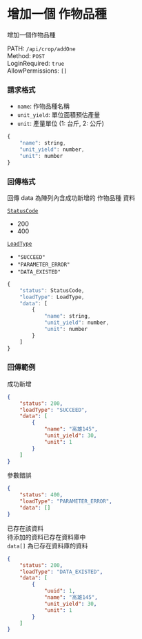 # 增加一個 作物品種

增加一個作物品種

PATH: `/api/crop/addOne`  
Method: `POST`  
LoginRequired: `true`  
AllowPermissions: `[]`  


### 請求格式
* `name`: 作物品種名稱
* `unit_yield`: 單位面積預估產量
* `unit`: 產量單位 (1: 台斤, 2: 公斤)

```js
{
    "name": string,
    "unit_yield": number,
    "unit": number
}
```


### 回傳格式

回傳 data 為陣列內含成功新增的 作物品種 資料  

[`StatusCode`](../../types.md#statuscode)  
* 200
* 400

[`LoadType`](../../types.md#loadtype)  
* `"SUCCEED"`
* `"PARAMETER_ERROR"`
* `"DATA_EXISTED"`

```js
{
    "status": StatusCode,
    "loadType": LoadType,
    "data": [
        {
            "name": string,
            "unit_yield": number,
            "unit": number
        }
    ]
}
```


### 回傳範例
成功新增
```json
{
    "status": 200,
    "loadType": "SUCCEED",
    "data": [
        {
            "name": "高雄145",
            "unit_yield": 30,
            "unit": 1
        }
    ]
}
```

參數錯誤
```json
{
    "status": 400,
    "loadType": "PARAMETER_ERROR",
    "data": []
}
```

已存在該資料  
待添加的資料已存在資料庫中  
`data[]` 為已存在資料庫的資料
```json
{
    "status": 200,
    "loadType": "DATA_EXISTED",
    "data": [
        {
            "uuid": 1,
            "name": "高雄145",
            "unit_yield": 30,
            "unit": 1
        }
    ]
}
```